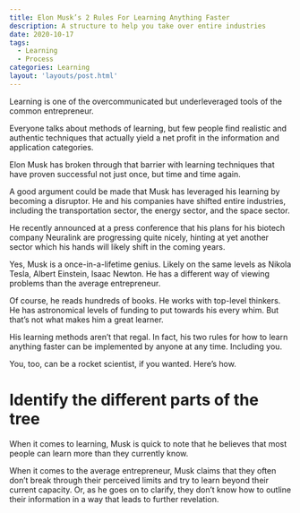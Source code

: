 ```yaml
---
title: Elon Musk’s 2 Rules For Learning Anything Faster
description: A structure to help you take over entire industries
date: 2020-10-17
tags:
  - Learning
  - Process
categories: Learning
layout: 'layouts/post.html'
---
```


Learning is one of the overcommunicated but underleveraged tools of the common entrepreneur.

Everyone talks about methods of learning, but few people find realistic and authentic techniques that actually yield a net profit in the information and application categories.

Elon Musk has broken through that barrier with learning techniques that have proven successful not just once, but time and time again.

A good argument could be made that Musk has leveraged his learning by becoming a disruptor. He and his companies have shifted entire industries, including the transportation sector, the energy sector, and the space sector.

He recently announced at a press conference that his plans for his biotech company Neuralink are progressing quite nicely, hinting at yet another sector which his hands will likely shift in the coming years.

Yes, Musk is a once-in-a-lifetime genius. Likely on the same levels as Nikola Tesla, Albert Einstein, Isaac Newton. He has a different way of viewing problems than the average entrepreneur.

Of course, he reads hundreds of books. He works with top-level thinkers. He has astronomical levels of funding to put towards his every whim. But that’s not what makes him a great learner.

His learning methods aren’t that regal. In fact, his two rules for how to learn anything faster can be implemented by anyone at any time. Including you.

You, too, can be a rocket scientist, if you wanted. Here’s how.

# Identify the different parts of the tree

When it comes to learning, Musk is quick to note that he believes that most people can learn more than they currently know.

When it comes to the average entrepreneur, Musk claims that they often don’t break through their perceived limits and try to learn beyond their current capacity. Or, as he goes on to clarify, they don’t know how to outline their information in a way that leads to further revelation.
